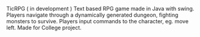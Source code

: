 TicRPG ( in development )
Text based RPG game made in Java with swing. Players navigate through a dynamically generated dungeon, fighting monsters to survive.
Players input commands to the character, eg. move left.
Made for College project.